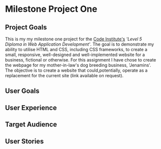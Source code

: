 # Milestone Project One

## Project Goals

This is my my milestone one project for the
[Code Institute's](http://www.codeinstitute.net) _'Level 5 Diploma in Web
Application Development'_. The goal is to demonstrate my ability to utilise HTML
and CSS, including CSS frameworks, to create a small, responsive, well-designed
and well-implemented website for a business, fictional or otherwise. For this
assignment I have chose to create the webpage for my mother-in-law's dog
breeding business, 'Jenamins'. The objective is to create a website that
could,potentially, operate as a replacement for the current site (link available
on request).

## User Goals

## User Experience

## Target Audience

## User Stories
